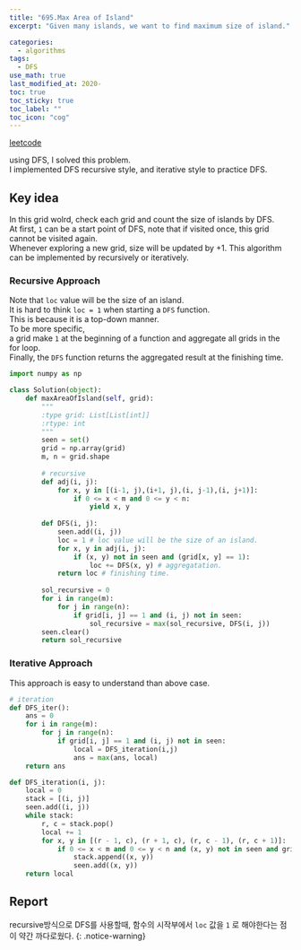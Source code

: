 ```yaml
---
title: "695.Max Area of Island"
excerpt: "Given many islands, we want to find maximum size of island."

categories:
  - algorithms
tags:
  - DFS
use_math: true
last_modified_at: 2020-
toc: true
toc_sticky: true
toc_label: ""
toc_icon: "cog"
---
```


[leetcode](https://leetcode.com/problems/max-area-of-island/)

  using DFS, I solved this problem.  
I implemented DFS recursive style, and iterative style to practice DFS.

## Key idea
  In this grid wolrd, check each grid and count the size of islands by DFS.  
At first, `1` can be a start point of DFS, note that if visited once, this grid cannot be visited again.  
Whenever exploring a new grid, size will be updated by +1.
This algorithm can be implemented by recursively or iteratively.

### Recursive Approach
  Note that `loc` value will be the size of an island.  
It is hard to think `loc = 1` when starting a `DFS` function.  
This is because it is a top-down manner.  
To be more specific,  
a grid make `1` at the beginning of a function and aggregate all grids in the for loop.  
Finally, the `DFS` function returns the aggregated result at the finishing time.

```python
import numpy as np

class Solution(object):
    def maxAreaOfIsland(self, grid):
        """
        :type grid: List[List[int]]
        :rtype: int
        """
        seen = set()
        grid = np.array(grid)
        m, n = grid.shape
        
        # recursive 
        def adj(i, j):
            for x, y in [(i-1, j),(i+1, j),(i, j-1),(i, j+1)]:
                if 0 <= x < m and 0 <= y < n:
                    yield x, y
                    
        def DFS(i, j):
            seen.add((i, j))
            loc = 1 # loc value will be the size of an island.
            for x, y in adj(i, j):
                if (x, y) not in seen and (grid[x, y] == 1):
                    loc += DFS(x, y) # aggregatation.
            return loc # finishing time.
        
        sol_recursive = 0
        for i in range(m):
            for j in range(n):
                if grid[i, j] == 1 and (i, j) not in seen:
                    sol_recursive = max(sol_recursive, DFS(i, j)) 
        seen.clear()
        return sol_recursive
```

### Iterative Approach
 This approach is easy to understand than above case.

```python
# iteration
def DFS_iter():
    ans = 0
    for i in range(m):
        for j in range(n):
            if grid[i, j] == 1 and (i, j) not in seen:
            	local = DFS_iteration(i,j)
            	ans = max(ans, local)
 	return ans
```

```python
def DFS_iteration(i, j):
    local = 0
    stack = [(i, j)]
    seen.add((i, j))
    while stack:
        r, c = stack.pop()
        local += 1
        for x, y in [(r - 1, c), (r + 1, c), (r, c - 1), (r, c + 1)]:
            if 0 <= x < m and 0 <= y < n and (x, y) not in seen and grid[x, y] == 1:
                stack.append((x, y))
                seen.add((x, y))
    return local
```



## Report

recursive방식으로 DFS를 사용할때, 함수의 시작부에서 `loc` 값을 `1` 로 해야한다는 점이 약간 까다로웠다. 
{: .notice-warning}


